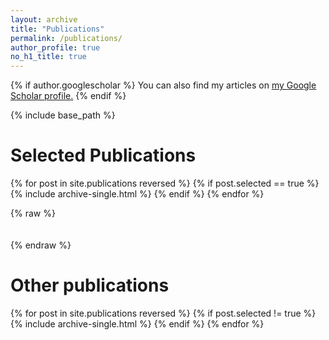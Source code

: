 ```yaml
---
layout: archive
title: "Publications"
permalink: /publications/
author_profile: true
no_h1_title: true
---
```


{% if author.googlescholar %}
  You can also find my articles on <u><a href="{{author.googlescholar}}">my Google Scholar profile</a>.</u>
{% endif %}

{% include base_path %}

# Selected Publications

{% for post in site.publications reversed %}
  {% if post.selected == true %}
    {% include archive-single.html %}
  {% endif %}
{% endfor %}

{% raw %} 
<br/><br/><br/>
{% endraw %}

# Other publications

{% for post in site.publications reversed %}
  {% if post.selected != true %}
    {% include archive-single.html %}
  {% endif %}
{% endfor %}
